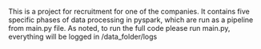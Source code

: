 This is a project for recruitment for one of the companies. It contains five specific phases of data processing in pyspark, which are run as a pipeline from main.py file.
As noted, to run the full code please run main.py, everything will be logged in /data_folder/logs
